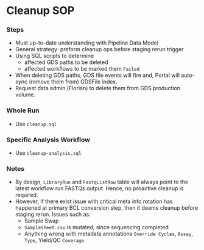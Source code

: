 # Cleanup SOP

### Steps

- Must up-to-date understanding with Pipeline Data Model
- General strategy: preform cleanup ops before staging rerun trigger
- Using SQL scripts to determine 
  - affected GDS paths to be deleted
  - affected workflows to be marked them `Failed`
- When deleting GDS paths, GDS file events will fire and, Portal will auto-sync (remove them from) GDSFile index.
- Request data admin (Florian) to delete them from GDS production volume.

### Whole Run

- Use `cleanup.sql`

### Specific Analysis Workflow

- Use `cleanup-analysis.sql`

### Notes

- By design, `LibraryRun` and `FastqListRow` table will always point to the latest workflow run FASTQs output. Hence, no proactive cleanup is required.
- However, if there exist issue with critical meta info rotation has happened at primary BCL conversion step, then it deems cleanup before staging rerun. Issues such as:
  - Sample Swap
  - `SampleSheet.csv` is mutated, since sequencing completed
  - Anything wrong with metadata annotations `Override Cycles`, `Assay`, `Type`, Yield/QC `Coverage`
